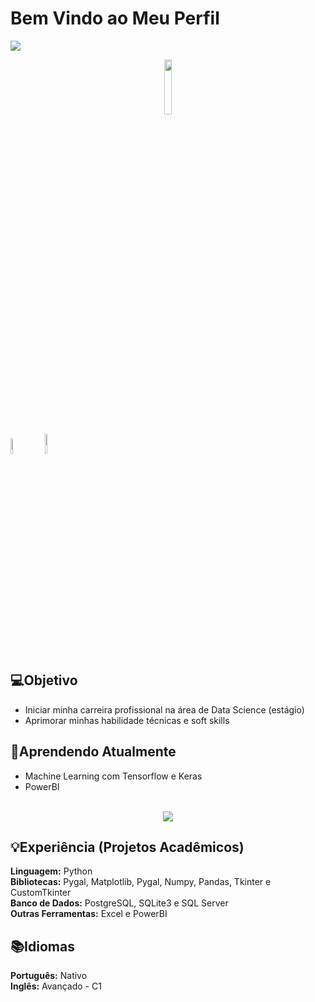 # Bem Vindo ao Meu Perfil

<img src = "https://w0.peakpx.com/wallpaper/432/891/HD-wallpaper-rog-8-bit-republic-of-gamers-games-artist-artwork-digital-art-artstation.jpg">
<p align="center">
  <img src="https://komarev.com/ghpvc/?username=raul-rolim&style=plastic&color=FF4430" width="15%">
</p>
<a href="https://www.linkedin.com/in/raul-de-luca-roberto-rolim-a5325a17a/"><img src="https://cdn-icons-png.flaticon.com/512/174/174857.png" width="8%" ></a>
<a href="mailto:rauldelucaroberto@gmail.com"><img src="https://cdn-icons-png.flaticon.com/512/281/281769.png" width="9%" hspace="11"></a>



## 💻Objetivo 
* Iniciar minha carreira profissional na área de Data Science (estágio)
* Aprimorar minhas habilidade técnicas e soft skills

## 🔎Aprendendo Atualmente 
* Machine Learning com Tensorflow e Keras  
* PowerBI  <br/><br/>
<p align="center">
  <img src = "https://github-readme-stats.vercel.app/api?username=raul-rolim&theme=merko">
</p>

## 💡Experiência (Projetos Acadêmicos)

<strong>Linguagem:</strong> Python  
<strong>Bibliotecas:</strong> Pygal, Matplotlib, Pygal, Numpy, Pandas, Tkinter e CustomTkinter<br/>
<strong>Banco de Dados:</strong> PostgreSQL, SQLite3 e SQL Server   
<strong>Outras Ferramentas:</strong> Excel e PowerBI

## 📚Idiomas

<strong>Português:</strong> Nativo  
<strong>Inglês:</strong> Avançado - C1  


